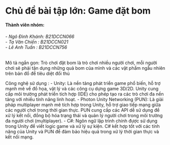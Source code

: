 # Chủ đề bài tập lớn: Game đặt bom

<b>Thành viên nhóm:</b> <h6>- Ngô Đình Khánh: B21DCCN066 <br>
                            - Tạ Văn Chiến  : B21DCCN021 <br>
                            - Lê Anh Tuấn   : B21DCCN756 </h6>

Mô tả ngắn gọn: Trò chơi đặt bom là trò chơi nhiều người chơi, mỗi người chơi sẽ phải tận dụng những quả bom của mình và các vật phẩm ngẫu nhiên trên bản đồ để tiêu diệt đối thủ

Công nghệ sử dụng : - Unity: Là nền tảng phát triển game phổ biến, hỗ trợ mạnh mẽ về đồ họa, vật lý và các công cụ dựng game 3D/2D. Unity cung cấp môi trường phát triển tích hợp (IDE) 
                      cho phép tạo ra các trò chơi đa nền tảng với nhiều tính năng linh hoạt.
                    - Photon Unity Networking (PUN): Là giải pháp multiplayer mạnh mẽ tích hợp trong Unity, hỗ trợ giao tiếp mạng giữa các người chơi trong thời gian thực. PUN cung cấp 
                      các API dễ sử dụng để xử lý kết nối, đồng bộ hóa trạng thái và quản lý người chơi trong môi trường đa người chơi (multiplayer).
                    - C#: Ngôn ngữ lập trình chính được sử dụng trong Unity để viết logic game và xử lý sự kiện. C# kết hợp tốt với các tính năng của Unity và PUN để đảm bảo hiệu quả 
                      trong xử lý thời gian thực và kết nối mạng.
